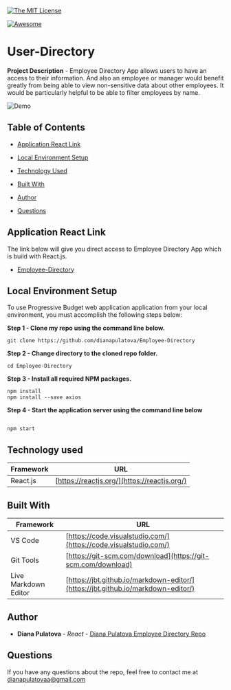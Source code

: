 
 
 [![The MIT License](https://img.shields.io/badge/license-MIT-orange.svg?style=flat-square)](http://opensource.org/licenses/MIT)
 
 [![Awesome](https://cdn.rawgit.com/sindresorhus/awesome/d7305f38d29fed78fa85652e3a63e154dd8e8829/media/badge.svg)](https://github.com/sindresorhus/awesome)

 # User-Directory

  
**Project Description** - Employee Directory App allows users to have an access to their information. And also an employee or manager would benefit greatly from being able to view non-sensitive data about other employees. It would be particularly helpful to be able to filter employees by name.


 ![Demo](././demo-gif)

## Table of Contents

  * [Application React Link](#Application-React-Link)

  * [Local Environment Setup](#Local-Environment-Setup)

  * [Technology Used](#Technology-Used)
 
  * [Built With](#Built-With)
   
  * [Author](#Author)

  * [Questions](#Questions)
   

## Application React Link
The link below will give you direct access to Employee Directory App which is build with React.js.

<!-- react app link -->
* [Employee-Directory](http://localhost:3000/)

## Local Environment Setup
To use Progressive Budget web application application from your local environment, you must accomplish the following steps below:

**Step 1 - Clone my repo using the command line below.**
```
git clone https://github.com/dianapulatova/Employee-Directory
```
**Step 2 - Change directory to the cloned repo folder.**
```
cd Employee-Directory
```
**Step 3 - Install all required NPM packages.**
```
npm install
npm install --save axios
```
**Step 4 - Start the application server using the command line below**
```

npm start
```

## Technology used
Framework | URL
----------|-------------------------------------------------
React.js | [https://reactjs.org/](https://reactjs.org/)




## Built With
Framework | URL
----------|-------------------------------------------------
 VS Code | [https://code.visualstudio.com/](https://code.visualstudio.com/)
 Git Tools | [https://git-scm.com/download](https://git-scm.com/download)
 Live Markdown Editor | [https://jbt.github.io/markdown-editor/](https://jbt.github.io/markdown-editor/)

## Author

* **Diana Pulatova** - *React* - [Diana Pulatova Employee Directory Repo](https://github.com/dianapulatova/Employee-Directory)

 ## Questions
   
  
  If you have any questions about the repo, feel free to contact me at <dianapulatovaa@gmail.com>

